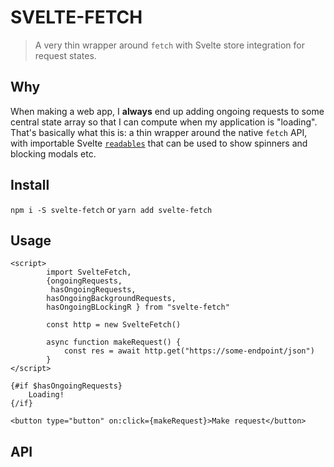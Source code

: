 # SVELTE-FETCH

> A very thin wrapper around `fetch` with Svelte store integration for request states.

## Why
When making a web app, I **always** end up adding ongoing requests to some central state array so that I can compute when my application is "loading". That's basically what this is: a thin wrapper around the native `fetch` API, with importable Svelte [`readables`](https://svelte.dev/docs#readable) that can be used to show spinners and blocking modals etc.

## Install
`npm i -S svelte-fetch` or `yarn add svelte-fetch`

## Usage
```sveltehtml
<script>
        import SvelteFetch,
        {ongoingRequests,
         hasOngoingRequests,
        hasOngoingBackgroundRequests,
        hasOngoingBLockingR } from "svelte-fetch"
    
        const http = new SvelteFetch()
    
        async function makeRequest() {
            const res = await http.get("https://some-endpoint/json")
        }
</script>

{#if $hasOngoingRequests}
    Loading!
{/if}

<button type="button" on:click={makeRequest}>Make request</button>

```

## API
